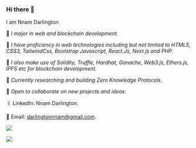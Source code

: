 ### Hi there 👋

I am Nnam Darlington

💠 *I major in web and blockchain development.*

💠 *I have proficiency in web technologies including but not limited to HTML5, CSS3, TailwindCss, Bootstrap Javascript, React.Js, Next.js and PHP.*

💠 *I also make use of Solidity, Truffle, Hardhat, Ganache, Web3.js, Ethers.js, IPFS etc for blockchain development.*

💠 *Currently researching and building Zero Knowledge Protocols.*

💠 *Open to collaborate on new projects and ideas.*

🖇 LinkedIn: Nnam Darlington.

📨 Email: darlingtonnnam@gmail.com.

![](https://github-profile-summary-cards.vercel.app/api/cards/repos-per-language?username=Darlington02&theme=monokai)


![](https://komarev.com/ghpvc/?username=Darlington02)
